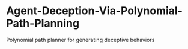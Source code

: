 # Agent-Deception-Via-Polynomial-Path-Planning
Polynomial path planner for generating deceptive behaviors
